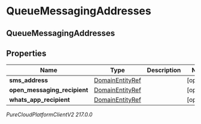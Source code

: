 # QueueMessagingAddresses

## QueueMessagingAddresses

## Properties

|Name | Type | Description | Notes|
|------------ | ------------- | ------------- | -------------|
| **sms_address** | [DomainEntityRef](DomainEntityRef) |  | [optional] |
| **open_messaging_recipient** | [DomainEntityRef](DomainEntityRef) |  | [optional] |
| **whats_app_recipient** | [DomainEntityRef](DomainEntityRef) |  | [optional] |



_PureCloudPlatformClientV2 217.0.0_
